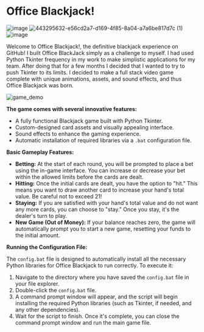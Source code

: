 # Office Blackjack!
![image](https://github.com/user-attachments/assets/d4b43f65-859f-4fb0-a4e5-7d320e373b22) ![443295632-e56cd2a7-d169-4f85-8a04-a7a6be817d7c (1)](https://github.com/user-attachments/assets/d9dcbabb-2608-457a-a071-9cce3cad5d3f) ![image](https://github.com/user-attachments/assets/e7ee561e-82d7-4771-903b-69d624d3db24)

Welcome to Office Blackjack!, the definitive blackjack experience on GitHub! I built Office BlackJack simply as a challenge to myself. I had used Python Tkinter frequency in my work to make simplistic applications for my team. After doing that for a few months I decided that I wanted to try to push Tkinter to its limits. I decided to make a full stack video game complete with unique animations, assets, and sound effects, and thus Office Blackjack was born.

![game_demo](https://github.com/user-attachments/assets/e197b0e4-36f5-43ea-8e1f-e6ebdbb1c5a4)

**The game comes with several innovative features:**

* A fully functional Blackjack game built with Python Tkinter.
* Custom-designed card assets and visually appealing interface.
* Sound effects to enhance the gaming experience.
* Automatic installation of required libraries via a `.bat` configuration file.

**Basic Gameplay Features:**

* **Betting:** At the start of each round, you will be prompted to place a bet using the in-game interface. You can increase or decrease your bet within the allowed limits before the cards are dealt.
* **Hitting:** Once the initial cards are dealt, you have the option to "hit." This means you want to draw another card to increase your hand's total value. Be careful not to exceed 21!
* **Staying:** If you are satisfied with your hand's total value and do not want any more cards, you can choose to "stay." Once you stay, it's the dealer's turn to play.
* **New Game (Out of Money):** If your balance reaches zero, the game will automatically prompt you to start a new game, resetting your funds to the initial amount.

**Running the Configuration File:**

The `config.bat` file is designed to automatically install all the necessary Python libraries for Office Blackjack to run correctly. To execute it:

1.  Navigate to the directory where you have saved the `config.bat` file in your file explorer.
2.  Double-click the `config.bat` file.
3.  A command prompt window will appear, and the script will begin installing the required Python libraries (such as Tkinter, if needed, and any other dependencies).
4.  Wait for the script to finish. Once it's complete, you can close the command prompt window and run the main game file.


